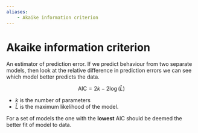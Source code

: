 ```yaml
---
aliases:
    - Akaike information criterion
---
```


# Akaike information criterion

An estimator of prediction error. If we predict behaviour from two separate models, then look at the relative difference in prediction errors we can see which model better predicts the data.

$$ 
\mathrm{AIC} = 2k - 2\log(\hat{L})
$$
- $k$ is the number of parameters
- $\hat{L}$ is the maximum likelihood of the model.

For a set of models the one with the **lowest** $\mathrm{AIC}$ should be deemed the better fit of model to data.